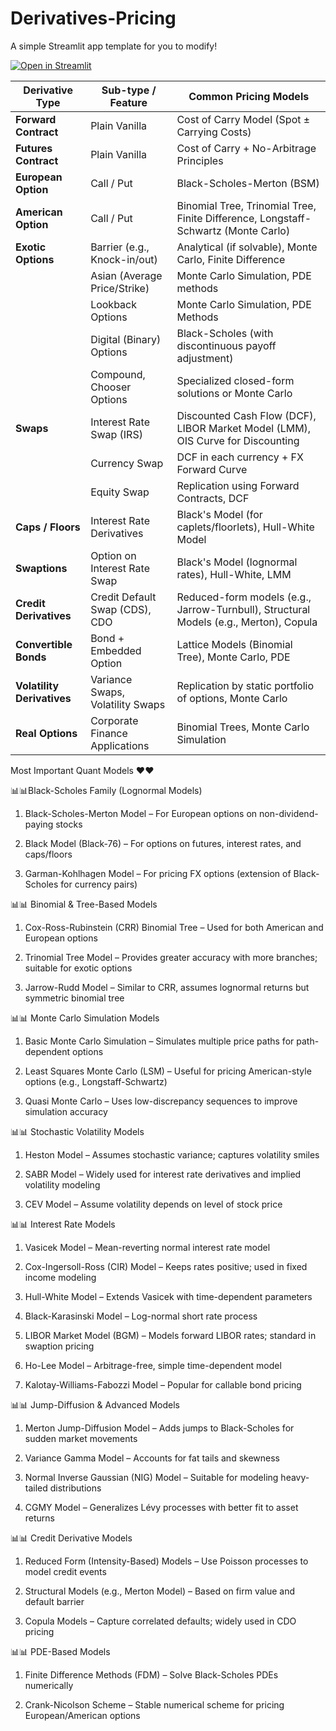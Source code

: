 # Derivatives-Pricing



A simple Streamlit app template for you to modify!

[![Open in Streamlit](https://static.streamlit.io/badges/streamlit_badge_black_white.svg)](https://derivatives-pricing.streamlit.app/#about-me)


| **Derivative Type**        | **Sub-type / Feature**           | **Common Pricing Models**                                                             |
| -------------------------- | -------------------------------- | ------------------------------------------------------------------------------------- |
| **Forward Contract**       | Plain Vanilla                    | Cost of Carry Model (Spot ± Carrying Costs)                                           |
| **Futures Contract**       | Plain Vanilla                    | Cost of Carry + No-Arbitrage Principles                                               |
| **European Option**        | Call / Put                       | Black-Scholes-Merton (BSM)   |                                  
| **American Option**        | Call / Put                       | Binomial Tree, Trinomial Tree, Finite Difference, Longstaff-Schwartz (Monte Carlo)    |
| **Exotic Options**         | Barrier (e.g., Knock-in/out)     | Analytical (if solvable), Monte Carlo, Finite Difference                              |
|                            | Asian (Average Price/Strike)     | Monte Carlo Simulation, PDE methods                                                   |
|                            | Lookback Options                 | Monte Carlo Simulation, PDE Methods                                                   |
|                            | Digital (Binary) Options         | Black-Scholes (with discontinuous payoff adjustment)                                  |
|                            | Compound, Chooser Options        | Specialized closed-form solutions or Monte Carlo                                      |
| **Swaps**                  | Interest Rate Swap (IRS)         | Discounted Cash Flow (DCF), LIBOR Market Model (LMM), OIS Curve for Discounting       |
|                            | Currency Swap                    | DCF in each currency + FX Forward Curve                                               |
|                            | Equity Swap                      | Replication using Forward Contracts, DCF                                              |
| **Caps / Floors**          | Interest Rate Derivatives        | Black's Model (for caplets/floorlets), Hull-White Model                               |
| **Swaptions**              | Option on Interest Rate Swap     | Black's Model (lognormal rates), Hull-White, LMM                                      |
| **Credit Derivatives**     | Credit Default Swap (CDS), CDO   | Reduced-form models (e.g., Jarrow-Turnbull), Structural Models (e.g., Merton), Copula |
| **Convertible Bonds**      | Bond + Embedded Option           | Lattice Models (Binomial Tree), Monte Carlo, PDE                                      |
| **Volatility Derivatives** | Variance Swaps, Volatility Swaps | Replication by static portfolio of options, Monte Carlo                               |
| **Real Options**           | Corporate Finance Applications   | Binomial Trees, Monte Carlo Simulation                                                |




Most Important Quant Models ♥️♥️

📊📊Black-Scholes Family (Lognormal Models)
 
1. Black-Scholes-Merton Model – For European options on non-dividend-paying stocks
 
2. Black Model (Black-76) – For options on futures, interest rates, and caps/floors
 
3. Garman-Kohlhagen Model – For pricing FX options (extension of Black-Scholes for currency pairs)

📊📊 Binomial & Tree-Based Models
 
1. Cox-Ross-Rubinstein (CRR) Binomial Tree – Used for both American and European options
 
2. Trinomial Tree Model – Provides greater accuracy with more branches; suitable for exotic options
 
3. Jarrow-Rudd Model – Similar to CRR, assumes lognormal returns but symmetric binomial tree

📊📊 Monte Carlo Simulation Models
 
1. Basic Monte Carlo Simulation – Simulates multiple price paths for path-dependent options
 
2. Least Squares Monte Carlo (LSM) – Useful for pricing American-style options (e.g., Longstaff-Schwartz)
 
3. Quasi Monte Carlo – Uses low-discrepancy sequences to improve simulation accuracy


📊📊 Stochastic Volatility Models
 
1. Heston Model – Assumes stochastic variance; captures volatility smiles
 
2. SABR Model – Widely used for interest rate derivatives and implied volatility modeling
 
3. CEV Model – Assume volatility depends on level of stock price

📊📊 Interest Rate Models
 
1. Vasicek Model – Mean-reverting normal interest rate model
 
2. Cox-Ingersoll-Ross (CIR) Model – Keeps rates positive; used in fixed income modeling
 
3. Hull-White Model – Extends Vasicek with time-dependent parameters
 
4. Black-Karasinski Model – Log-normal short rate process
 
5. LIBOR Market Model (BGM) – Models forward LIBOR rates; standard in swaption pricing
 
6. Ho-Lee Model – Arbitrage-free, simple time-dependent model
 
7. Kalotay-Williams-Fabozzi Model – Popular for callable bond pricing

📊📊 Jump-Diffusion & Advanced Models
 
1. Merton Jump-Diffusion Model – Adds jumps to Black-Scholes for sudden market movements
 
2. Variance Gamma Model – Accounts for fat tails and skewness
 
3. Normal Inverse Gaussian (NIG) Model – Suitable for modeling heavy-tailed distributions
 
4. CGMY Model – Generalizes Lévy processes with better fit to asset returns

📊📊 Credit Derivative Models
 
1. Reduced Form (Intensity-Based) Models – Use Poisson processes to model credit events
 
2. Structural Models (e.g., Merton Model) – Based on firm value and default barrier
 
3. Copula Models – Capture correlated defaults; widely used in CDO pricing


📊📊 PDE-Based Models
 
1. Finite Difference Methods (FDM) – Solve Black-Scholes PDEs numerically
 
2. Crank-Nicolson Scheme – Stable numerical scheme for pricing European/American options
